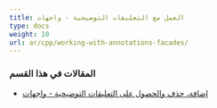 ```yaml
---
title: العمل مع التعليقات التوضيحية - واجهات
type: docs
weight: 10
url: ar/cpp/working-with-annotations-facades/
---
```


### **المقالات في هذا القسم**

- [إضافة، حذف والحصول على التعليقات التوضيحية - واجهات](/pdf/cpp/add-delete-and-get-annotation-facades/)
```